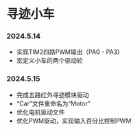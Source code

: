 # 寻迹小车
### 2024.5.14
- 实现TIM2四路PWM输出（PA0 - PA3）
- 宏定义小车的两个驱动轮

### 2024.5.15
- 完成五路红外寻迹模块驱动
- “Car”文件重命名为“Motor”
- 优化电机驱动文件
- 优化PWM驱动，实现输入百分比控制PWM